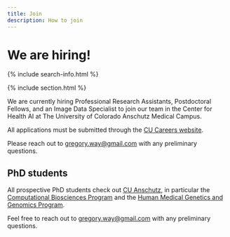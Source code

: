 ```yaml
---
title: Join
description: How to join
---
```


# <i class="fas fa-users"></i>We are hiring!

{% include search-info.html %}

{% include section.html %}

We are currently hiring Professional Research Assistants, Postdoctoral Fellows, and an Image Data Specialist to join our team in the Center for Health AI at The University of Colorado Anschutz Medical Campus.

All applications must be submitted through the [CU Careers website](https://cu.taleo.net/careersection/2/moresearch.ftl?lang=en&radiusType=K&location=4100103016&searchExpanded=true&radius=1&portal=101430233).

Please reach out to gregory.way@gmail.com with any preliminary questions.

## PhD students

All prospective PhD students check out [CU Anschutz](https://www.cuanschutz.edu/), in particular the [Computational Biosciences Program](https://www.cuanschutz.edu/graduate-programs/computational-bioscience/home) and the [Human Medical Genetics and Genomics Program](https://www.cuanschutz.edu/graduate-programs/human-medical-genetics-and-genomics/home).

Feel free to reach out to gregory.way@gmail.com with any preliminary questions.
